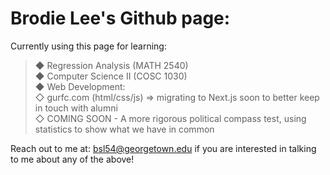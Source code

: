 <h1> Brodie Lee's Github page: </h1>

Currently using this page for learning:<br>
>  ◆  Regression Analysis (MATH 2540) <br>
>  ◆  Computer Science II (COSC 1030) <br>
>  ◆  Web Development: <br>
>     ◇ gurfc.com (html/css/js) => migrating to Next.js soon to better keep in touch with alumni <br>
>     ◇ COMING SOON - A more rigorous political compass test, using statistics to show what we have in common

Reach out to me at: bsl54@georgetown.edu if you are interested in talking to me about any of the above!
    
<!---
BrodieL3/BrodieL3 is a ✨ special ✨ repository because its `README.md` (this file) appears on your GitHub profile.
You can click the Preview link to take a look at your changes.
--->
